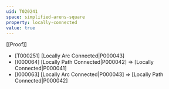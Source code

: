 ```yaml
---
uid: T020241
space: simplified-arens-square
property: locally-connected
value: true
---
```

[[Proof]]

* [T000251] [Locally Arc Connected|P000043]
* [I000064] [Locally Path Connected|P000042] => [Locally Connected|P000041]
* [I000063] [Locally Arc Connected|P000043] => [Locally Path Connected|P000042]

